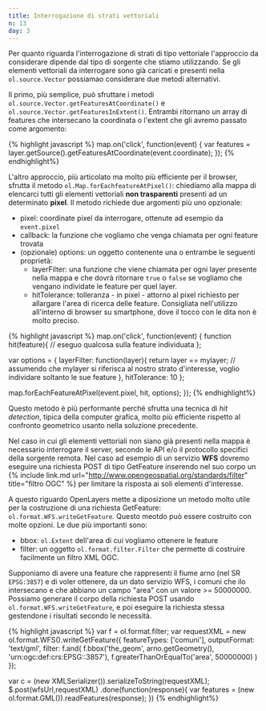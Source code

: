 ```yaml
---
title: Interrogazione di strati vettoriali
n: 13
day: 3
---
```

Per quanto riguarda l'interrogazione di strati di tipo vettoriale l'approccio da considerare dipende dal tipo di sorgente che stiamo utilizzando. Se gli elementi vettoriali da interrogare sono già caricati e presenti nella `ol.source.Vector` possiamao considerare due metodi alternativi.

Il primo, più semplice, può sfruttare i metodi `ol.source.Vector.getFeaturesAtCoordinate()` e `ol.source.Vector.getFeaturesInExtent()`. Entrambi ritornano un array di features che intersecano la coordinata o l'extent che gli avremo passato come argomento:

{% highlight javascript %}
map.on('click', function(event) {
    var features = layer.getSource().getFeaturesAtCoordinate(event.coordinate);
});
{% endhighlight%}

L'altro approccio, più articolato ma molto più efficiente per il browser, sfrutta il metodo `ol.Map.forEachfeatureAtPixel()`: chiediamo alla mappa di elencarci tutti gli elementi vettoriali **non trasparenti** presenti ad un determinato **pixel**. Il metodo richiede due argomenti più uno opzionale:

* pixel: coordinate pixel da interrogare, ottenute ad esempio da `event.pixel`
* callback: la funzione che vogliamo che venga chiamata per ogni feature trovata
* (opzionale) options: un oggetto contenente una o entrambe le seguenti proprietà:
  * layerFilter: una funzione che viene chiamata per ogni layer presente nella mappa e che dovrà ritornare `true` o `false` se vogliamo che vengano individate le feature per quel layer.
  * hitTolerance: tolleranza - in pixel - attorno al pixel richiesto per allargare l'area di ricerca delle feature. Consigliata nell'utilizzo all'interno di browser su smartphone, dove il tocco con le dita non è molto preciso.
  
{% highlight javascript %}
map.on('click', function(event) {
  function hit(feature){
    // eseguo qualcosa sulla feature individuata
  };

  var options = {
    layerFilter: function(layer){
      return layer == mylayer; // assumendo che mylayer si riferisca al nostro strato d'interesse, voglio individare soltanto le sue feature
    },
    hitTolerance: 10
  };

  map.forEachFeatureAtPixel(event.pixel, hit, options);
});
{% endhighlight%}

Questo metodo è più performante perché sfrutta una tecnica di _hit detection_, tipica della computer grafica, molto più efficiente rispetto al confronto geometrico usanto nella soluzione precedente.

Nel caso in cui gli elementi vettoriali non siano già presenti nella mappa è necessario interrogare il server, secondo le API e/o il protocollo specifici della sorgente remota. Nel caso ad esempio di un servizio **WFS** dovremo eseguire una richiesta POST di tipo GetFeature inserendo nel suo corpo un {% include link.md url="http://www.opengeospatial.org/standards/filter" title="filtro OGC" %} per limitare la risposta ai soli elementi d'interesse. 

A questo riguardo OpenLayers mette a diposizione un metodo molto utile per la costruzione di una richiesta GetFeature: `ol.format.WFS.writeGetFeature`. Questo meotdo può essere costruito con molte opzioni. Le due più importanti sono:

* bbox: `ol.Extent` dell'area di cui vogliamo ottenere le feature
* filter: un oggetto `ol.format.filter.Filter` che permette di costruire facilmente un filtro XML OGC.

Supponiamo di avere una feature che rappresenti il fiume arno (nel SR `EPSG:3857`) e di voler ottenere, da un dato servizio WFS, i comuni che ilo intersecano e che abbiano un campo "area" con un valore >= 50000000. Possiamo generare il corpo della richiesta POST usando `ol.format.WFS.writeGetFeature`, e poi eseguire la richiesta stessa gestendone i risultati secondo le necessità.

{% highlight javascript %}
var f = ol.format.filter;
var requestXML = new ol.format.WFS().writeGetFeature({
    featureTypes: ['comuni'],
    outputFormat: 'text/gml',
    filter: f.and(
      f.bbox('the_geom', arno.getGeometry(), 'urn:ogc:def:crs:EPSG::3857'),
      f.greaterThanOrEqualTo('area', 50000000)
    )
});

var c = (new XMLSerializer()).serializeToString(requestXML);
$.post(wfsUrl,requestXML)
.done(function(response){
    var features = (new ol.format.GML()).readFeatures(response);
})
{% endhighlight%}


